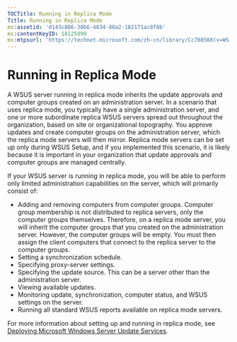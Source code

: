 ```yaml
---
TOCTitle: Running in Replica Mode
Title: Running in Replica Mode
ms:assetid: 'd143c886-30b6-4034-80a2-182171ac8f8b'
ms:contentKeyID: 18125999
ms:mtpsurl: 'https://technet.microsoft.com/zh-cn/library/Cc708566(v=WS.10)'
---
```


Running in Replica Mode
=======================

A WSUS server running in replica mode inherits the update approvals and computer groups created on an administration server. In a scenario that uses replica mode, you typically have a single administration server, and one or more subordinate replica WSUS servers spread out throughout the organization, based on site or organizational topography. You approve updates and create computer groups on the administration server, which the replica mode servers will then mirror. Replica mode servers can be set up only during WSUS Setup, and if you implemented this scenario, it is likely because it is important in your organization that update approvals and computer groups are managed centrally.

If your WSUS server is running in replica mode, you will be able to perform only limited administration capabilities on the server, which will primarily consist of:

-   Adding and removing computers from computer groups. Computer group membership is not distributed to replica servers, only the computer groups themselves. Therefore, on a replica mode server, you will inherit the computer groups that you created on the administration server. However, the computer groups will be empty. You must then assign the client computers that connect to the replica server to the computer groups.
-   Setting a synchronization schedule.
-   Specifying proxy-server settings.
-   Specifying the update source. This can be a server other than the administration server.
-   Viewing available updates.
-   Monitoring update, synchronization, computer status, and WSUS settings on the server.
-   Running all standard WSUS reports available on replica mode servers.

For more information about setting up and running in replica mode, see [Deploying Microsoft Windows Server Update Services](http://go.microsoft.com/fwlink/?linkid=41777).
